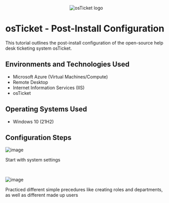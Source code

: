 <p align="center">
<img src="https://i.imgur.com/Clzj7Xs.png" alt="osTicket logo"/>
</p>

<h1>osTicket - Post-Install Configuration</h1>
This tutorial outlines the post-install configuration of the open-source help desk ticketing system osTicket.<br />



<h2>Environments and Technologies Used</h2>

- Microsoft Azure (Virtual Machines/Compute)
- Remote Desktop
- Internet Information Services (IIS)
- osTicket

<h2>Operating Systems Used </h2>

- Windows 10</b> (21H2)



<h2>Configuration Steps</h2>


![image](https://github.com/AdamDCollins7/post-install-config/assets/99514625/83889e08-c4fb-4b0a-a49f-0b4f08b3e8c1)


<p>
Start with system settings 
</p>
<br />

![image](https://github.com/AdamDCollins7/post-install-config/assets/99514625/acd64c37-b02c-4ada-8bc6-d9149c139ec9)


<p>
Practiced different simple precedures like creating roles and departments, as well as different made up users
</p>
<br />

